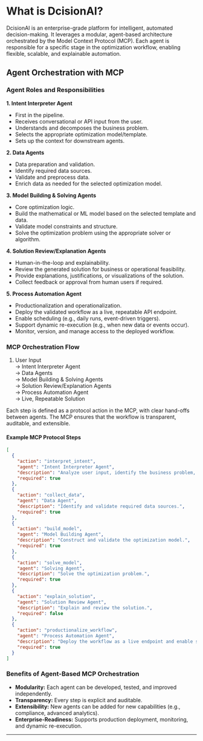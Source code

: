 # What is DcisionAI?

DcisionAI is an enterprise-grade platform for intelligent, automated decision-making. It leverages a modular, agent-based architecture orchestrated by the Model Context Protocol (MCP). Each agent is responsible for a specific stage in the optimization workflow, enabling flexible, scalable, and explainable automation.

## Agent Orchestration with MCP

### Agent Roles and Responsibilities

**1. Intent Interpreter Agent**
- First in the pipeline.
- Receives conversational or API input from the user.
- Understands and decomposes the business problem.
- Selects the appropriate optimization model/template.
- Sets up the context for downstream agents.

**2. Data Agents**
- Data preparation and validation.
- Identify required data sources.
- Validate and preprocess data.
- Enrich data as needed for the selected optimization model.

**3. Model Building & Solving Agents**
- Core optimization logic.
- Build the mathematical or ML model based on the selected template and data.
- Validate model constraints and structure.
- Solve the optimization problem using the appropriate solver or algorithm.

**4. Solution Review/Explanation Agents**
- Human-in-the-loop and explainability.
- Review the generated solution for business or operational feasibility.
- Provide explanations, justifications, or visualizations of the solution.
- Collect feedback or approval from human users if required.

**5. Process Automation Agent**
- Productionalization and operationalization.
- Deploy the validated workflow as a live, repeatable API endpoint.
- Enable scheduling (e.g., daily runs, event-driven triggers).
- Support dynamic re-execution (e.g., when new data or events occur).
- Monitor, version, and manage access to the deployed workflow.

### MCP Orchestration Flow

1. User Input  
   → Intent Interpreter Agent  
   → Data Agents  
   → Model Building & Solving Agents  
   → Solution Review/Explanation Agents  
   → Process Automation Agent  
   → Live, Repeatable Solution

Each step is defined as a protocol action in the MCP, with clear hand-offs between agents. The MCP ensures that the workflow is transparent, auditable, and extensible.

#### Example MCP Protocol Steps

```json
[
  {
    "action": "interpret_intent",
    "agent": "Intent Interpreter Agent",
    "description": "Analyze user input, identify the business problem, and select the appropriate optimization template.",
    "required": true
  },
  {
    "action": "collect_data",
    "agent": "Data Agent",
    "description": "Identify and validate required data sources.",
    "required": true
  },
  {
    "action": "build_model",
    "agent": "Model Building Agent",
    "description": "Construct and validate the optimization model.",
    "required": true
  },
  {
    "action": "solve_model",
    "agent": "Solving Agent",
    "description": "Solve the optimization problem.",
    "required": true
  },
  {
    "action": "explain_solution",
    "agent": "Solution Review Agent",
    "description": "Explain and review the solution.",
    "required": false
  },
  {
    "action": "productionalize_workflow",
    "agent": "Process Automation Agent",
    "description": "Deploy the workflow as a live endpoint and enable scheduling.",
    "required": true
  }
]
```

### Benefits of Agent-Based MCP Orchestration
- **Modularity:** Each agent can be developed, tested, and improved independently.
- **Transparency:** Every step is explicit and auditable.
- **Extensibility:** New agents can be added for new capabilities (e.g., compliance, advanced analytics).
- **Enterprise-Readiness:** Supports production deployment, monitoring, and dynamic re-execution.

--- 